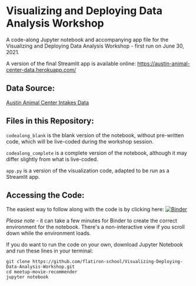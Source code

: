 # Visualizing and Deploying Data Analysis Workshop

A code-along Jupyter notebook and accompanying app file for the Visualizing and Deploying Data Analysis Workshop - first run on June 30, 2021.

A version of the final Streamlit app is available online: https://austin-animal-center-data.herokuapp.com/

## Data Source:

[Austin Animal Center Intakes Data](https://data.austintexas.gov/Health-and-Community-Services/Austin-Animal-Center-Intakes/wter-evkm/)

## Files in this Repository:

`codealong_blank` is the blank version of the notebook, without pre-written code, which will be live-coded during the workshop session.

`codealong_complete` is a complete version of the notebook, although it may differ slightly from what is live-coded.

`app.py` is a version of the visualization code, adapted to be run as a Streamlit app.

## Accessing the Code:

The easiest way to follow along with the code is by clicking here: [![Binder](https://mybinder.org/badge_logo.svg)](https://mybinder.org/v2/gh/flatiron-school/Visualizing-Deploying-Data-Analysis-Workshop/HEAD)

*Please note* - it can take a few minutes for Binder to create the correct environment for the notebook. There's a non-interactive view if you scroll down while the environment loads.

If you do want to run the code on your own, download Jupyter Notebook and run these lines in your terminal:

```
git clone https://github.com/flatiron-school/Visualizing-Deploying-Data-Analysis-Workshop.git
cd meetup-movie-recommender
jupyter notebook
```
